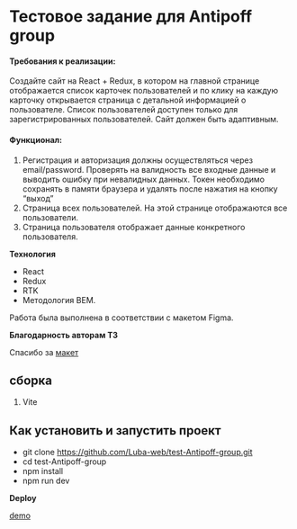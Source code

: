 # Тестовое задание для Antipoff group

#### Требования к реализации:

Создайте сайт на React + Redux, в котором на главной странице отображается список карточек пользователей и по клику на каждую карточку открывается страница с детальной информацией о пользователе. Список пользователей доступен только для зарегистрированных пользователей. Сайт должен быть адаптивным.

#### Функционал:

1. Регистрация и авторизация должны осуществляться через email/password. Проверять на валидность все входные данные и выводить ошибку при невалидных данных. Токен необходимо сохранять в памяти браузера и удалять после нажатия на кнопку “выход”
2. Страница всех пользователей. На этой странице отображаются все пользователи.
3. Страница пользователя отображает данные конкретного пользователя.

**Технология**

- React
- Redux
- RTK
- Методология BEM.

Работа была выполнена в соответствии с макетом Figma.

**Благодарность авторам ТЗ**

Спасибо за [макет](https://www.figma.com/file/Nw9TJYCeh8Tmi9cX3KxyqO/Тестовое.-Фронтенд?type=design&node-id=0-1&mode=design&t=Qc4eRz327bqqVOvU-0)

## сборка

1. Vite

## Как установить и запустить проект

- git clone https://github.com/Luba-web/test-Antipoff-group.git
- cd test-Antipoff-group
- npm install
- npm run dev

**Deploy**

[demo](https://luba-web.github.io/test-Antipoff-group/)
